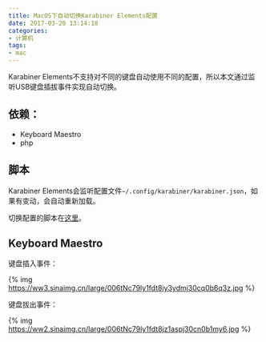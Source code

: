 ```yaml
---
title: MacOS下自动切换Karabiner Elements配置
date: 2017-03-20 13:14:18
categories:
- 计算机
tags:
- mac
---
```


Karabiner Elements不支持对不同的键盘自动使用不同的配置，所以本文通过监听USB键盘插拔事件实现自动切换。

## 依赖：

- Keyboard Maestro
- php

## 脚本

Karabiner Elements会监听配置文件`~/.config/karabiner/karabiner.json`，如果有变动，会自动重新加载。

切换配置的脚本在[这里](https://github.com/xbot/shell/blob/master/karabiner-elements-profile-switcher.php)。

## Keyboard Maestro

键盘插入事件：

{% img https://ww3.sinaimg.cn/large/006tNc79ly1fdt8iy3ydmj30cq0b6q3z.jpg %}

键盘拔出事件：

{% img https://ww2.sinaimg.cn/large/006tNc79ly1fdt8jz1aspj30cn0b1my6.jpg %}

